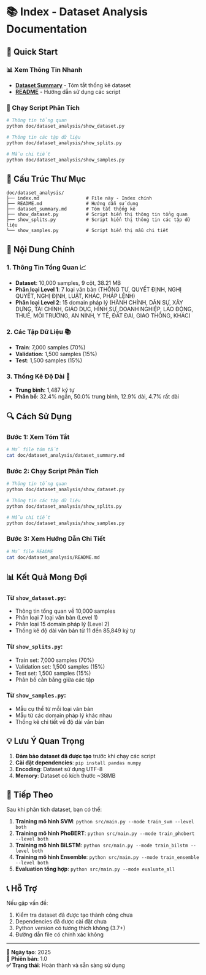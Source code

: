 # 📚 Index - Dataset Analysis Documentation

## 🚀 Quick Start

### 📊 Xem Thông Tin Nhanh
- **[Dataset Summary](dataset_summary.md)** - Tóm tắt thống kê dataset
- **[README](README.md)** - Hướng dẫn sử dụng các script

### 🔧 Chạy Script Phân Tích
```bash
# Thông tin tổng quan
python doc/dataset_analysis/show_dataset.py

# Thông tin các tập dữ liệu
python doc/dataset_analysis/show_splits.py

# Mẫu chi tiết
python doc/dataset_analysis/show_samples.py
```

## 📁 Cấu Trúc Thư Mục

```
doc/dataset_analysis/
├── index.md                 # File này - Index chính
├── README.md                # Hướng dẫn sử dụng
├── dataset_summary.md       # Tóm tắt thống kê
├── show_dataset.py          # Script hiển thị thông tin tổng quan
├── show_splits.py           # Script hiển thị thông tin các tập dữ liệu
└── show_samples.py          # Script hiển thị mẫu chi tiết
```

## 🎯 Nội Dung Chính

### 1. **Thông Tin Tổng Quan** 📈
- **Dataset**: 10,000 samples, 9 cột, 38.21 MB
- **Phân loại Level 1**: 7 loại văn bản (THÔNG TƯ, QUYẾT ĐỊNH, NGHỊ QUYẾT, NGHỊ ĐỊNH, LUẬT, KHÁC, PHÁP LỆNH)
- **Phân loại Level 2**: 15 domain pháp lý (HÀNH CHÍNH, DÂN SỰ, XÂY DỰNG, TÀI CHÍNH, GIÁO DỤC, HÌNH SỰ, DOANH NGHIỆP, LAO ĐỘNG, THUẾ, MÔI TRƯỜNG, AN NINH, Y TẾ, ĐẤT ĐAI, GIAO THÔNG, KHÁC)

### 2. **Các Tập Dữ Liệu** 📚
- **Train**: 7,000 samples (70%)
- **Validation**: 1,500 samples (15%)
- **Test**: 1,500 samples (15%)

### 3. **Thống Kê Độ Dài** 📏
- **Trung bình**: 1,487 ký tự
- **Phân bố**: 32.4% ngắn, 50.0% trung bình, 12.9% dài, 4.7% rất dài

## 🔍 Cách Sử Dụng

### **Bước 1: Xem Tóm Tắt**
```bash
# Mở file tóm tắt
cat doc/dataset_analysis/dataset_summary.md
```

### **Bước 2: Chạy Script Phân Tích**
```bash
# Thông tin tổng quan
python doc/dataset_analysis/show_dataset.py

# Thông tin các tập dữ liệu
python doc/dataset_analysis/show_splits.py

# Mẫu chi tiết
python doc/dataset_analysis/show_samples.py
```

### **Bước 3: Xem Hướng Dẫn Chi Tiết**
```bash
# Mở file README
cat doc/dataset_analysis/README.md
```

## 📊 Kết Quả Mong Đợi

### **Từ `show_dataset.py`:**
- Thông tin tổng quan về 10,000 samples
- Phân loại 7 loại văn bản (Level 1)
- Phân loại 15 domain pháp lý (Level 2)
- Thống kê độ dài văn bản từ 11 đến 85,849 ký tự

### **Từ `show_splits.py`:**
- Train set: 7,000 samples (70%)
- Validation set: 1,500 samples (15%)
- Test set: 1,500 samples (15%)
- Phân bố cân bằng giữa các tập

### **Từ `show_samples.py`:**
- Mẫu cụ thể từ mỗi loại văn bản
- Mẫu từ các domain pháp lý khác nhau
- Thống kê chi tiết về độ dài văn bản

## 💡 Lưu Ý Quan Trọng

1. **Đảm bảo dataset đã được tạo** trước khi chạy các script
2. **Cài đặt dependencies**: `pip install pandas numpy`
3. **Encoding**: Dataset sử dụng UTF-8
4. **Memory**: Dataset có kích thước ~38MB

## 🚀 Tiếp Theo

Sau khi phân tích dataset, bạn có thể:

1. **Training mô hình SVM**: `python src/main.py --mode train_svm --level both`
2. **Training mô hình PhoBERT**: `python src/main.py --mode train_phobert --level both`
3. **Training mô hình BiLSTM**: `python src/main.py --mode train_bilstm --level both`
4. **Training mô hình Ensemble**: `python src/main.py --mode train_ensemble --level both`
5. **Evaluation tổng hợp**: `python src/main.py --mode evaluate_all`

## 📞 Hỗ Trợ

Nếu gặp vấn đề:
1. Kiểm tra dataset đã được tạo thành công chưa
2. Dependencies đã được cài đặt chưa
3. Python version có tương thích không (3.7+)
4. Đường dẫn file có chính xác không

---

**📅 Ngày tạo**: 2025  
**🔄 Phiên bản**: 1.0  
**✅ Trạng thái**: Hoàn thành và sẵn sàng sử dụng 